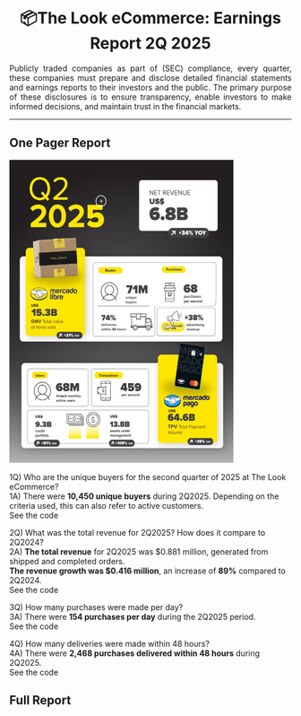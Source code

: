 
<h1 align="center">📦The Look eCommerce: Earnings Report 2Q 2025  </h1>
<div align="justify">
Publicly traded companies as part of (SEC) compliance, every quarter, these companies must prepare and disclose detailed financial statements and earnings reports to their investors and the public. The primary purpose of these disclosures is to ensure transparency, enable investors to make informed decisions, and maintain trust in the financial markets. 
</div>

***

## One Pager Report
<img src="https://github.com/tinyazure/The-Look-eCommerce-Earnigs-Report/blob/main/images/One_Pager_Report_Meli_2Q2025.jpg" width="400" height="540">

1Q) Who are the unique buyers for the second quarter of 2025 at The Look eCommerce?  
1A) There were **10,450 unique buyers** during 2Q2025. Depending on the criteria used, this can also refer to active customers.  
See the code

2Q) What was the total revenue for 2Q2025? How does it compare to 2Q2024?  
2A) **The total revenue** for 2Q2025 was $0.881 million, generated from shipped and completed orders.  
**The revenue growth was $0.416 million**, an increase of **89%** compared to 2Q2024.  
See the code

3Q) How many purchases were made per day?  
3A) There were **154 purchases per day** during the 2Q2025 period.  
See the code

4Q) How many deliveries were made within 48 hours?  
4A) There were **2,468 purchases delivered within 48 hours** during 2Q2025.  
See the code

## Full Report

